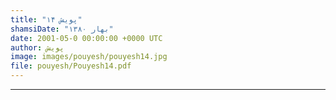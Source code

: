 ```yaml
---
title: "پویش ۱۴"
shamsiDate: "بهار ۱۳۸۰"
date: 2001-05-0 00:00:00 +0000 UTC
author: پویش
image: images/pouyesh/pouyesh14.jpg
file: pouyesh/Pouyesh14.pdf
---
```


----
